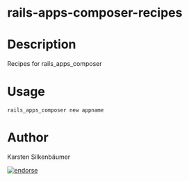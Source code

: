 rails-apps-composer-recipes
===========================

# Description

Recipes for rails_apps_composer

# Usage

    rails_apps_composer new appname

# Author

Karsten Silkenbäumer

[![endorse](http://api.coderwall.com/ksi/endorsecount.png)](http://coderwall.com/ksi)
